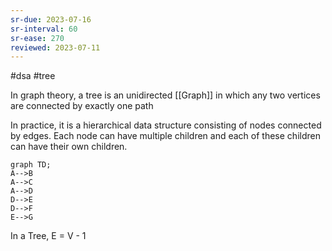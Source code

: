 ```yaml
---
sr-due: 2023-07-16
sr-interval: 60
sr-ease: 270
reviewed: 2023-07-11
---
```


#dsa #tree

In graph theory, a tree is an unidirected [[Graph]] in which any two vertices are connected by exactly one path

In practice, it is a hierarchical data structure consisting of nodes connected by edges. Each node can have multiple children and each of these children can have their own children.

```mermaid
graph TD;
A-->B
A-->C
A-->D
D-->E
D-->F
E-->G
```
In a Tree, E = V - 1